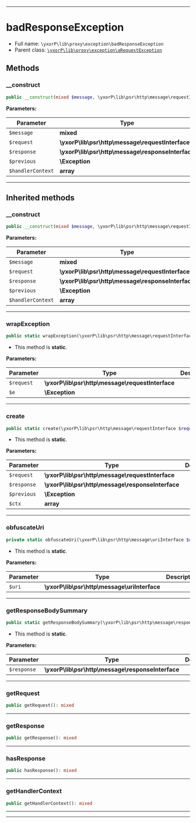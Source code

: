 ***

# badResponseException





* Full name: `\yxorP\lib\proxy\exception\badResponseException`
* Parent class: [`\yxorP\lib\proxy\exception\aRequestException`](./aRequestException.md)




## Methods


### __construct



```php
public __construct(mixed $message, \yxorP\lib\psr\http\message\requestInterface $request, \yxorP\lib\psr\http\message\responseInterface $response = null, \Exception $previous = null, array $handlerContext = []): mixed
```








**Parameters:**

| Parameter | Type | Description |
|-----------|------|-------------|
| `$message` | **mixed** |  |
| `$request` | **\yxorP\lib\psr\http\message\requestInterface** |  |
| `$response` | **\yxorP\lib\psr\http\message\responseInterface** |  |
| `$previous` | **\Exception** |  |
| `$handlerContext` | **array** |  |




***


## Inherited methods


### __construct



```php
public __construct(mixed $message, \yxorP\lib\psr\http\message\requestInterface $request, \yxorP\lib\psr\http\message\responseInterface $response = null, \Exception $previous = null, array $handlerContext = []): mixed
```








**Parameters:**

| Parameter | Type | Description |
|-----------|------|-------------|
| `$message` | **mixed** |  |
| `$request` | **\yxorP\lib\psr\http\message\requestInterface** |  |
| `$response` | **\yxorP\lib\psr\http\message\responseInterface** |  |
| `$previous` | **\Exception** |  |
| `$handlerContext` | **array** |  |




***

### wrapException



```php
public static wrapException(\yxorP\lib\psr\http\message\requestInterface $request, \Exception $e): mixed
```



* This method is **static**.




**Parameters:**

| Parameter | Type | Description |
|-----------|------|-------------|
| `$request` | **\yxorP\lib\psr\http\message\requestInterface** |  |
| `$e` | **\Exception** |  |




***

### create



```php
public static create(\yxorP\lib\psr\http\message\requestInterface $request, \yxorP\lib\psr\http\message\responseInterface $response = null, \Exception $previous = null, array $ctx = []): mixed
```



* This method is **static**.




**Parameters:**

| Parameter | Type | Description |
|-----------|------|-------------|
| `$request` | **\yxorP\lib\psr\http\message\requestInterface** |  |
| `$response` | **\yxorP\lib\psr\http\message\responseInterface** |  |
| `$previous` | **\Exception** |  |
| `$ctx` | **array** |  |




***

### obfuscateUri



```php
private static obfuscateUri(\yxorP\lib\psr\http\message\uriInterface $uri): mixed
```



* This method is **static**.




**Parameters:**

| Parameter | Type | Description |
|-----------|------|-------------|
| `$uri` | **\yxorP\lib\psr\http\message\uriInterface** |  |




***

### getResponseBodySummary



```php
public static getResponseBodySummary(\yxorP\lib\psr\http\message\responseInterface $response): mixed
```



* This method is **static**.




**Parameters:**

| Parameter | Type | Description |
|-----------|------|-------------|
| `$response` | **\yxorP\lib\psr\http\message\responseInterface** |  |




***

### getRequest



```php
public getRequest(): mixed
```











***

### getResponse



```php
public getResponse(): mixed
```











***

### hasResponse



```php
public hasResponse(): mixed
```











***

### getHandlerContext



```php
public getHandlerContext(): mixed
```











***


***

